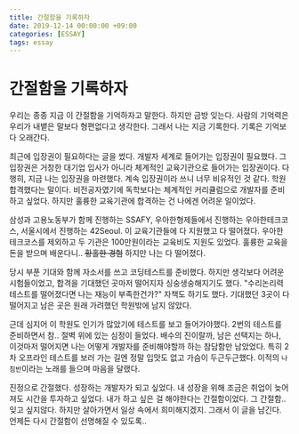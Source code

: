 ```yaml
---
title: 간절함을 기록하자
date: 2019-12-14 00:00:00 +09:00
categories: [ESSAY]
tags: essay
---
```



# 간절함을 기록하자
우리는 종종 지금 이 간절함을 기억하자고 말한다. 하지만 금방 잊는다. 사람의 기억력은 우리가 내뱉은 말보다 형편없다고 생각한다. 그래서 나는 지금 기록한다. 기록은 기억보다 오래간다.

최근에 입장권이 필요하다는 글을 썼다. 개발자 세계로 들어가는 입장권이 필요했다. 그 입장권은 거창한 대기업 입사가 아니라 체계적인 교육기관으로 들어가는 입장권이다. 다행히, 지금 나는 입장권을 마련했다.
계속 입장권이라 쓰니 너무 비유적인 것 같다. 학원 합격했다는 말이다. 비전공자였기에 독학보다는 체계적인 커리큘럼으로 개발자를 준비하고 싶었다. 하지만 훌륭한 교육기관에 합격하는 건 나에겐 어려운 일이었다.

삼성과 고용노동부가 함께 진행하는 SSAFY, 우아한형제들에서 진행하는 우아한테크코스, 서울시에서 진행하는 42Seoul. 이 교육기관들에 다 지원했고 다 떨어졌다. 우아한테크코스를 제외하고 두 기관은 100만원이라는 교육비도 지원도 있었다. 훌륭한 교육을 돈을 받으며 배운다니.. ~~황홀한 경험~~ 하지만 나는 다 떨어졌다.

당시 부푼 기대와 함께 자소서를 쓰고 코딩테스트를 준비했다. 하지만 생각보다 어려운 시험들이었고, 합격을 기대했던 곳마저 떨어지자 싱숭생숭해지기도 했다. "수리논리력 테스트를 떨어졌다면 나는 재능이 부족한건가?" 자책도 하기도 했다. 기대했던 3곳이 다 떨어지고 남은 곳은 원래 가려했던 학원밖에 남지 않았다.

근데 심지어 이 학원도 인기가 많았기에 테스트를 보고 들어가야했다. 2번의 테스트를 준비하면서 참.. 절벽 위에 있는 심정이 들었다.  배수의 진이랄까, 남은 선택지는 하나, 이것마저 떨어지면 나는 어떻게 개발자를 준비해야할까 하는 참담함만 남았었다. 특히 2차 오프라인 테스트를 보러 가는 길엔 정말 입맛도 없고 가슴이 두근두근했다. 이적의 `나침반`이라는 노래를 들으며 마음을 달랬다.

진정으로 간절했다. 성장하는 개발자가 되고 싶었다. 내 성장을 위해 조금은 취업이 늦어져도 시간을 투자하고 싶었다. 내가 하고 싶은 걸 해야한다는 간절함이었다. 그 간절함.. 잊고 싶지않다. 하지만 살아가면서 일상 속에서 희미해지겠지. 그래서 이 글을 남긴다. 언제든 다시 간절함이 선명해질 수 있도록..
